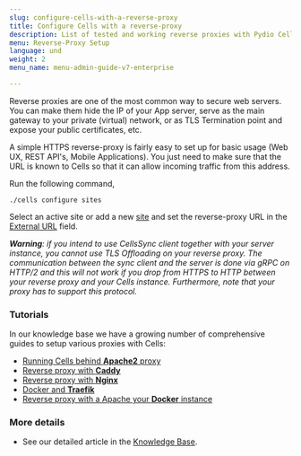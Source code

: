```yaml
---
slug: configure-cells-with-a-reverse-proxy
title: Configure Cells with a reverse-proxy
description: List of tested and working reverse proxies with Pydio Cells.
menu: Reverse-Proxy Setup
language: und
weight: 2
menu_name: menu-admin-guide-v7-enterprise

---
```

Reverse proxies are one of the most common way to secure web servers. You can make them hide the IP of your App server, serve as the main gateway to your private (virtual) network, or as TLS Termination point and expose your public certificates, etc.

A simple HTTPS reverse-proxy is fairly easy to set up for basic usage (Web UX, REST API's, Mobile Applications). You just need to make sure that the URL is known to Cells so that it can allow incoming traffic from this address.

Run the following command, 

```
./cells configure sites
```

Select an active site or add a new [site](https://docs.pydio.com/en/docs/cells/v4/manage-sites) and set the reverse-proxy URL in the [External URL](/cells-v4/admin-guide/quick-start/glossary) field.

_**Warning**: if you intend to use CellsSync client together with your server instance, you cannot use TLS Offloading on your reverse proxy. The communication between the sync client and the server is done via gRPC on HTTP/2 and this will not work if you drop from HTTPS to HTTP between your reverse proxy and your Cells instance. Furthermore, note that your proxy has to support this protocol._

### Tutorials

In our knowledge base we have a growing number of comprehensive guides to setup various proxies with Cells:

- [Running Cells behind **Apache2** proxy](https://docs.pydio.com/en/docs/kb/deployment/running-cells-behind-apache-reverse-proxy)
- [Reverse proxy with **Caddy**](https://docs.pydio.com/en/docs/kb/deployment/running-cells-behind-caddy-reverse-proxy)
- [Reverse proxy with **Nginx**](https://docs.pydio.com/en/docs/kb/deployment/running-cells-behind-nginx-reverse-proxy)
- [Docker and **Traefik**](https://docs.pydio.com/en/docs/kb/deployment/running-your-cells-docker-behind-traefik-reverse-proxy)
- [Reverse proxy with a Apache your **Docker** instance](https://docs.pydio.com/en/docs/kb/deployment/running-your-cells-docker-container-behind-reverse-proxy)

### More details

- See our detailed article in the [Knowledge Base](/en/docs/kb/client-applications/setup-cells-server-cellssync).